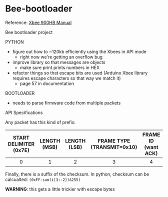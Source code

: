 Bee-bootloader
==============

Reference: [Xbee 900HB Manual](ftp://ftp1.digi.com/support/documentation/90002173_B.pdf)

Bee bootloader project

PYTHON
- figure out how to ~120kb efficiently using the Xbees in API mode
  - right now we're getting an overflow bug
- improve library so that messages are objects
  - make sure print prints numbers in HEX
- refactor things so that escape bits are used (Arduino Xbee library requires escape characters so that way we match it)
  - page 57 in documentation 

  
  
BOOTLOADER
- needs to parse firmware code from multiple packets


API Specifications

Any packet has this kind of prefix:

| START DELIMITER (0x7E) | LENGTH (MSB) | LENGTH (LSB)     | FRAME TYPE (TRANSMIT=0x10) | FRAME ID (want ACK) | 
|:----------------------:|:------------:|:----------------:|:--------------------------:|:-------------------:|
|           0            |      1       |        2         |            3               |          4          |


Finally, there is a suffix of the checksum. In python, checksum can be calcualted: `(0xFF-sum(i[3:-2])&255)`

**WARNING**: this gets a little trickier with escape bytes 
